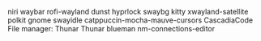 niri
waybar
rofi-wayland
dunst
hyprlock
swaybg
kitty
xwayland-satellite
polkit gnome
swayidle
catppuccin-mocha-mauve-cursors
CascadiaCode File manager: Thunar
Thunar
blueman
nm-connections-editor
